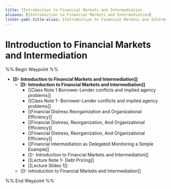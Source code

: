 ```yaml
---
title: IIntroduction to Financial Markets and Intermediation
aliases: [IIntroduction to Financial Markets and Intermediation]
linter-yaml-title-alias: IIntroduction to Financial Markets and Intermediation
---
```


# IIntroduction to Financial Markets and Intermediation

%% Begin Waypoint %%
- **[[I- Introduction to Financial Markets and Intermediation]]**
	- **[[I- Introduction to Financial Markets and Intermediation]]**
		- [[Class Note 1 Borrower-Lender conflicts and implied agency problems]]
		- [[Class Note 1- Borrower-Lender conflicts and implied agency problems]]
		- [[Financial Distress Reorganization and Organizational Efficiency]]
		- [[Financial Distress,  Reorganization,  And Organizational Efficiency]]
		- [[Financial Distress, Reorganization, And Organizational Efficiency]]
		- [[Financial Intermediation as Delegated Monitoring a Simple Example]]
		- [[I- Introduction to Financial Markets and Intermediation]]
		- [[Lecture Note 1- Debt Pricing]]
		- [[Lecture Slides 1]]
	- [[I- Introduction to Financial Markets and Intermediation]]

%% End Waypoint %%